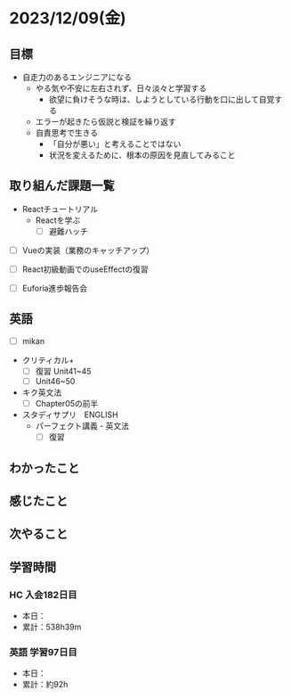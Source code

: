 # 2023/12/09(金)

## 目標

- 自走力のあるエンジニアになる
  - やる気や不安に左右されず、日々淡々と学習する
    - 欲望に負けそうな時は、しようとしている行動を口に出して自覚する
  - エラーが起きたら仮説と検証を繰り返す
  - 自責思考で生きる
    - 「自分が悪い」と考えることではない
    - 状況を変えるために、根本の原因を見直してみること

## 取り組んだ課題一覧

- Reactチュートリアル
  - Reactを学ぶ
    - [ ] 避難ハッチ

- [ ] Vueの実装（業務のキャッチアップ）

- [ ] React初級動画でのuseEffectの復習

- [ ] Euforia進歩報告会

## 英語

- [ ] mikan
- クリティカル+
  - [ ] 復習 Unit41~45
  - [ ] Unit46~50

- キク英文法
  - [ ] Chapter05の前半

- スタディサプリ　ENGLISH
  - パーフェクト講義 - 英文法
    - [ ] 復習

## わかったこと

## 感じたこと

## 次やること

## 学習時間

### HC 入会182日目

- 本日：
- 累計：538h39m

### 英語 学習97日目

- 本日：
- 累計：約92h
